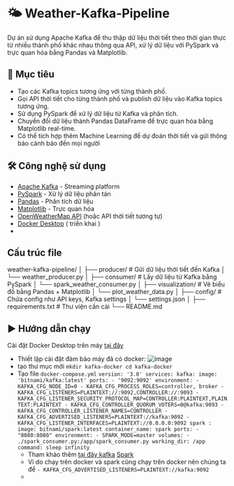 # 🌤️ Weather-Kafka-Pipeline
Dự án sử dụng Apache Kafka để thu thập dữ liệu thời tiết theo thời gian thực từ nhiều thành phố khác nhau thông qua API, xử lý dữ liệu với PySpark và trực quan hóa bằng Pandas và Matplotlib.
## 📌 Mục tiêu
- Tạo các Kafka topics tương ứng với từng thành phố.
- Gọi API thời tiết cho từng thành phố và publish dữ liệu vào Kafka topics tương ứng.
- Sử dụng PySpark để xử lý dữ liệu từ Kafka và phân tích.
- Chuyển đổi dữ liệu thành Pandas DataFrame để trực quan hóa bằng Matplotlib real-time.
- Có thể tích hợp thêm Machine Learning để dự đoán thời tiết và gửi thông báo cảnh báo đến mọi người
## 🛠️ Công nghệ sử dụng
- [Apache Kafka](https://kafka.apache.org/) - Streaming platform
- [PySpark](https://spark.apache.org/docs/latest/api/python/) - Xử lý dữ liệu phân tán
- [Pandas](https://pandas.pydata.org/) - Phân tích dữ liệu
- [Matplotlib](https://matplotlib.org/) - Trực quan hóa
- [OpenWeatherMap API](https://openweathermap.org/api) (hoặc API thời tiết tương tự)
- [Docker Desktop](https://www.docker.com/products/docker-desktop/) ( triển khai ) 
- 
## Cấu trúc file 
weather-kafka-pipeline/
│
├── producer/                # Gửi dữ liệu thời tiết đến Kafka
│   └── weather_producer.py
│
├── consumer/                # Lấy dữ liệu từ Kafka bằng PySpark
│   └── spark_weather_consumer.py
│
├── visualization/           # Vẽ biểu đồ bằng Pandas + Matplotlib
│   └── plot_weather_data.py
│
├── config/                  # Chứa config như API keys, Kafka settings
│   └── settings.json
│
├── requirements.txt         # Thư viện cần cài
└── README.md
## ▶️ Hướng dẫn chạy
Cài đặt Docker Desktop trên máy [tại đây](https://www.docker.com/products/docker-desktop/)
- Thiết lập cài đặt đảm bảo máy đã có docker:
![image](https://github.com/user-attachments/assets/f1213917-a15d-4f30-b5d2-f7774fbe9da9)
- tạo thư mục mới
  `
  mkdir kafka-docker
  cd kafka-docker
  `
- Tạo file `docker-compose.yml`
  `
version: '3.8'
services:
  kafka:
    image: 'bitnami/kafka:latest'
    ports:
      - '9092:9092'
    environment:
      - KAFKA_CFG_NODE_ID=0
      - KAFKA_CFG_PROCESS_ROLES=controller, broker
      - KAFKA_CFG_LISTENERS=PLAINTEXT://:9092,CONTROLLER://:9093
      - KAFKA_CFG_LISTENER_SECURITY_PROTOCOL_MAP=CONTROLLER:PLAINTEXT,PLAINTEXT:PLAINTEXT
      - KAFKA_CFG_CONTROLLER_QUORUM_VOTERS=0@kafka:9093
      - KAFKA_CFG_CONTROLLER_LISTENER_NAMES=CONTROLLER
      - KAFKA_CFG_ADVERTISED_LISTENERS=PLAINTEXT://kafka:9092
      - KAFKA_CFG_LISTENER_INTERFACES=PLAINTEXT://0.0.0.0:9092
  spark :
    image: bitnami/spark:latest
    container_name: spark
    ports:
      - "8080:8080"
    environment:
      - SPARK_MODE=master
    volumes:
      - ./spark_consumer.py:/app/spark_consumer.py
    working_dir: /app
    command: sleep infinity
  `
  - Tham khảo thêm [tại đây kafka](https://hub.docker.com/r/bitnami/kafka) [Spark](https://hub.docker.com/r/bitnami/spark)
  - Vì do chạy trên docker và spark cũng chạy trên docker nên chúng ta để `- KAFKA_CFG_ADVERTISED_LISTENERS=PLAINTEXT://kafka:9092`
  - 



